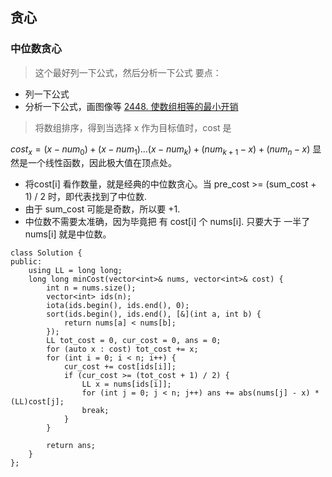 ## 贪心

###


### 中位数贪心
> 这个最好列一下公式，然后分析一下公式
要点：
* 列一下公式
* 分析一下公式，画图像等
[2448. 使数组相等的最小开销](https://leetcode.cn/problems/minimum-cost-to-make-array-equal/description/)
> 将数组排序，得到当选择 x 作为目标值时，cost 是

$cost_x = (x - num_0) + (x - num_1) ... (x - num_k) + (num_{k+1} - x) + (num_{n} - x)$
显然是一个线性函数，因此极大值在顶点处。
* 将cost[i] 看作数量，就是经典的中位数贪心。当 pre_cost >= (sum_cost + 1) / 2 时，即代表找到了中位数.
* 由于 sum_cost 可能是奇数，所以要 +1.
* 中位数不需要太准确，因为毕竟把 有 cost[i] 个 nums[i]. 只要大于 一半了 nums[i] 就是中位数。
```
class Solution {
public:
    using LL = long long;
    long long minCost(vector<int>& nums, vector<int>& cost) {
        int n = nums.size();
        vector<int> ids(n);
        iota(ids.begin(), ids.end(), 0);
        sort(ids.begin(), ids.end(), [&](int a, int b) {
            return nums[a] < nums[b];
        });
        LL tot_cost = 0, cur_cost = 0, ans = 0;
        for (auto x : cost) tot_cost += x;
        for (int i = 0; i < n; i++) {
            cur_cost += cost[ids[i]];
            if (cur_cost >= (tot_cost + 1) / 2) {
                LL x = nums[ids[i]];
                for (int j = 0; j < n; j++) ans += abs(nums[j] - x) * (LL)cost[j];
                break;
            }
        }
        
        return ans;
    }
};
```

